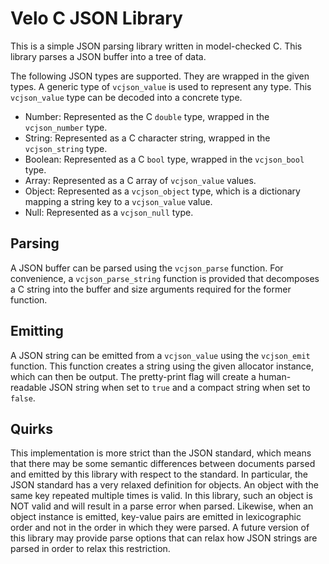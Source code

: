 Velo C JSON Library
===================

This is a simple JSON parsing library written in model-checked C. This library
parses a JSON buffer into a tree of data.

The following JSON types are supported. They are wrapped in the given types. A
generic type of `vcjson_value` is used to represent any type. This
`vcjson_value` type can be decoded into a concrete type.

* Number: Represented as the C `double` type, wrapped in the `vcjson_number`
  type.
* String: Represented as a C character string, wrapped in the `vcjson_string`
  type.
* Boolean: Represented as a C `bool` type, wrapped in the `vcjson_bool` type.
* Array: Represented as a C array of `vcjson_value` values.
* Object: Represented as a `vcjson_object` type, which is a dictionary mapping a
  string key to a `vcjson_value` value.
* Null: Represented as a `vcjson_null` type.

Parsing
-------

A JSON buffer can be parsed using the `vcjson_parse` function. For convenience,
a `vcjson_parse_string` function is provided that decomposes a C string into the
buffer and size arguments required for the former function.

Emitting
--------

A JSON string can be emitted from a `vcjson_value` using the `vcjson_emit`
function. This function creates a string using the given allocator instance,
which can then be output. The pretty-print flag will create a human-readable
JSON string when set to `true` and a compact string when set to `false`.

Quirks
------

This implementation is more strict than the JSON standard, which means that
there may be some semantic differences between documents parsed and emitted by
this library with respect to the standard. In particular, the JSON standard has
a very relaxed definition for objects. An object with the same key repeated
multiple times is valid. In this library, such an object is NOT valid and will
result in a parse error when parsed. Likewise, when an object instance is
emitted, key-value pairs are emitted in lexicographic order and not in the order
in which they were parsed. A future version of this library may provide parse
options that can relax how JSON strings are parsed in order to relax this
restriction.
